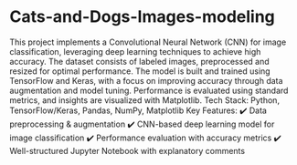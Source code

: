 # Cats-and-Dogs-Images-modeling
This project implements a Convolutional Neural Network (CNN) for image classification, leveraging deep learning techniques to achieve high accuracy. The dataset consists of labeled images, preprocessed and resized for optimal performance. The model is built and trained using TensorFlow and Keras, with a focus on improving accuracy through data augmentation and model tuning. Performance is evaluated using standard metrics, and insights are visualized with Matplotlib.
Tech Stack: Python, TensorFlow/Keras, Pandas, NumPy, Matplotlib
Key Features: ✔️ Data preprocessing & augmentation
✔️ CNN-based deep learning model for image classification
✔️ Performance evaluation with accuracy metrics
✔️ Well-structured Jupyter Notebook with explanatory comments
